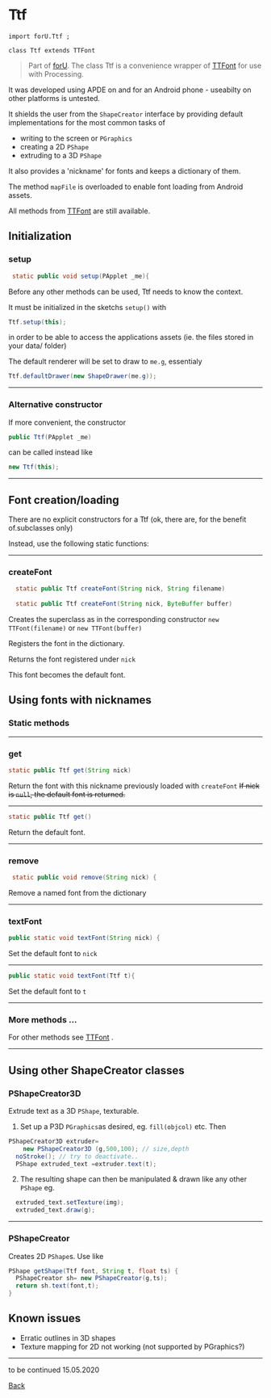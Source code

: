# Ttf

`import forU.Ttf ;`


`class Ttf extends TTFont`
> Part of [forU](README.md).
The class Ttf is a convenience wrapper of [TTFont](TTFont.md) for use with Processing.

It was developed using APDE on and for an Android phone - useabilty on other platforms is untested.

It shields the user from the `ShapeCreator` interface by providing default implementations for the most common tasks of
- writing to the screen or `PGraphics`
- creating a 2D `PShape`
- extruding to a 3D `PShape`

It also provides a 'nickname' for fonts and keeps a dictionary of them.

The method `mapFile` is overloaded to  enable font loading from Android assets.

All methods from [TTFont](TTFont.md) are still available.

## Initialization

### setup
```Java
 static public void setup(PApplet _me){
 ```
Before any other  methods can be used, Ttf needs to know the context.

It must be initialized in the sketchs `setup()` with

```Java
Ttf.setup(this);
```
in order to be able to access the applications assets (ie. the files stored in your data/ folder) 

The default renderer will be set to draw to  `me.g`, essentialy
```Java
Ttf.defaultDrawer(new ShapeDrawer(me.g));
```

 ---
### Alternative constructor

If more convenient, the constructor
```Java
public Ttf(PApplet _me)
```
can be called instead like
```Java
new Ttf(this);
```

---
## Font creation/loading
  
There are no explicit constructors for a Ttf (ok, there are, for the benefit of.subclasses only)

 Instead, use the following static functions:

---
### createFont

```Java
  static public Ttf createFont(String nick, String filename) 
  
  static public Ttf createFont(String nick, ByteBuffer buffer)
```
Creates the superclass as in the corresponding constructor `new TTFont(filename)` or `new TTFont(buffer)`

Registers the font in the dictionary.

Returns the font registered under `nick`

This font becomes the default font.



## Using fonts with nicknames

### Static methods

---
### get

```Java
static public Ttf get(String nick)
```
Return the font with this nickname previously loaded with `createFont`
~~If nick is `null`, the default font is returned.~~

---
```Java
static public Ttf get()
```
Return the default font.

---
### remove
```Java
 static public void remove(String nick) {
```
Remove a named font from the dictionary

---
### textFont

```Java
public static void textFont(String nick) { 
```
Set the default font to `nick`

---
  
 ```Java
 public static void textFont(Ttf t){
```
Set the default font to `t`

---
### More methods ...
 For other methods see  [TTFont](TTFont.md) .

---

## Using other ShapeCreator classes

### PShapeCreator3D

Extrude text as a 3D `PShape`, texturable.

1. Set up a P3D `PGraphics`as desired, eg. `fill(objcol)` etc.
Then 
```Java
PShapeCreator3D extruder=
    new PShapeCreator3D (g,500,100); // size,depth
  noStroke(); // try to deactivate..
  PShape extruded_text =extruder.text(t);
```
2. The resulting shape can then be manipulated & drawn like any other `PShape` eg.

```Java
  extruded_text.setTexture(img);
  extruded_text.draw(g);
```

---

### PShapeCreator

Creates 2D `PShape`s.
Use like
```Java
PShape getShape(Ttf font, String t, float ts) {
  PShapeCreator sh= new PShapeCreator(g,ts);
  return sh.text(font,t);
}
```

## Known issues

- Erratic outlines in 3D shapes
- Texture mapping for 2D not working (not supported by PGraphics?)

---
to be continued 15.05.2020

[Back](README.md)



